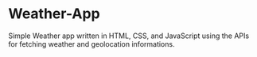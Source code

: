 # Weather-App
Simple Weather app written in HTML, CSS, and JavaScript using the APIs for fetching weather and geolocation informations.
